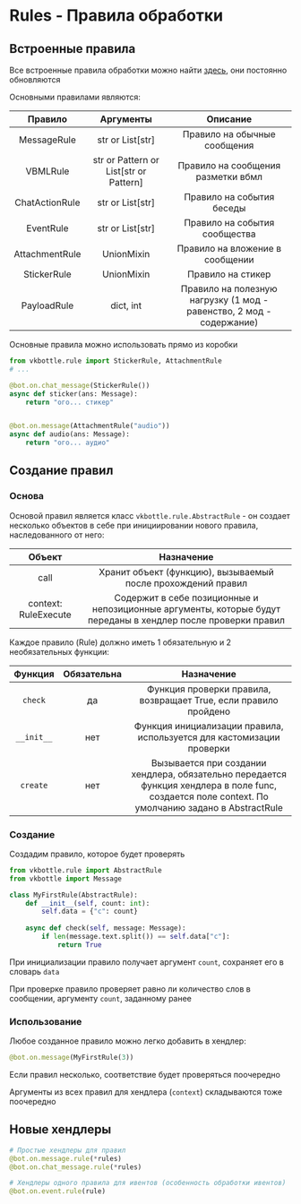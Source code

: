 # Rules - Правила обработки

## Встроенные правила

Все встроенные правила обработки можно найти [здесь](/vkbottle/framework/rule/rule.py), они постоянно обновляются

Основными правилами являются:

| Правило        | Аргументы                              | Описание                                                             |
|:--------------:|:--------------------------------------:|:--------------------------------------------------------------------:|
| MessageRule    | str or List[str]                       | Правило на обычные сообщения                                         |
| VBMLRule       | str or Pattern or List[str or Pattern] | Правило на сообщения разметки вбмл                                   |
| ChatActionRule | str or List[str]                       | Правило на события беседы                                            |
| EventRule      | str or List[str]                       | Правило на события сообщества                                        |
| AttachmentRule | UnionMixin                             | Правило на вложение в сообщении                                      |
| StickerRule    | UnionMixin                             | Правило на стикер                                                    |
| PayloadRule    | dict, int                              | Правило на полезную нагрузку (1 мод - равенство, 2 мод - содержание) |

Основные правила можно использовать прямо из коробки

```python
from vkbottle.rule import StickerRule, AttachmentRule
# ...

@bot.on.chat_message(StickerRule())
async def sticker(ans: Message):
    return "ого... стикер"


@bot.on.message(AttachmentRule("audio"))
async def audio(ans: Message):
    return "ого... аудио"
```

## Создание правил

### Основа

Основой правил является класс `vkbottle.rule.AbstractRule` - он создает несколько объектов в себе при инициировании нового правила, наследованного от него:

| Объект               | Назначение                                                                                                    |
|:--------------------:|:-------------------------------------------------------------------------------------------------------------:|
| call                 | Хранит объект (функцию), вызываемый после прохождений правил                                                  |
| context: RuleExecute | Содержит в себе позиционные и непозиционные аргументы, которые будут переданы в хендлер после проверки правил |

Каждое правило (Rule) должно иметь 1 обязательную и 2 необязательных функции:

| Функция    | Обязательна | Назначение                                                                                                                                        |
|:----------:|:-----------:|:-------------------------------------------------------------------------------------------------------------------------------------------------:|
| `check`    | да          | Функция проверки правила, возвращает True, если правило пройдено                                                                                  |
| `__init__` | нет         | Функция инициализации правила, используется для кастомизации проверки                                                                             |
| `create`   | нет         | Вызывается при создании хендлера, обязательно передается функция хендлера в поле func, создается поле context. По умолчанию задано в AbstractRule |

### Создание

Создадим правило, которое будет проверять 

```python
from vkbottle.rule import AbstractRule
from vkbottle import Message

class MyFirstRule(AbstractRule):
    def __init__(self, count: int):
        self.data = {"c": count}
    
    async def check(self, message: Message):
        if len(message.text.split()) == self.data["c"]:
            return True
```

 При инициализации правило получает аргумент `count`, сохраняет его в словарь `data`

При проверке правило проверяет равно ли количество слов в сообщении, аргументу `count`, заданному ранее

### Использование

Любое созданное правило можно легко добавить в хендлер:

```python
@bot.on.message(MyFirstRule(3))
```

Если правил несколько, соответствие будет проверяться поочередно

Аргументы из всех правил для хендлера (`context`) складываются тоже поочередно

## Новые хендлеры

```python
# Простые хендлеры для правил
@bot.on.message.rule(*rules)
@bot.on.chat_message.rule(*rules)
```

```python
# Хендлеры одного правила для ивентов (особенность обработки ивентов)
@bot.on.event.rule(rule)
```


